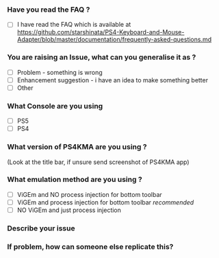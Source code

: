 ### Have you read the FAQ ?
* [ ] I have read the FAQ which is available at https://github.com/starshinata/PS4-Keyboard-and-Mouse-Adapter/blob/master/documentation/frequently-asked-questions.md

### You are raising an Issue, what can you generalise it as ?
* [ ] Problem - something is wrong
* [ ] Enhancement suggestion - i have an idea to make something better
* [ ] Other

### What Console are you using
* [ ] PS5
* [ ] PS4

### What version of PS4KMA are you using ?
(Look at the title bar, if unsure send screenshot of PS4KMA app)


### What emulation method are you using ?
* [ ] ViGEm and NO process injection for bottom toolbar
* [ ] ViGEm and process injection for bottom toolbar *recommended*
* [ ] NO ViGEm and just process injection

### Describe your issue


### If problem, how can someone else replicate this?
